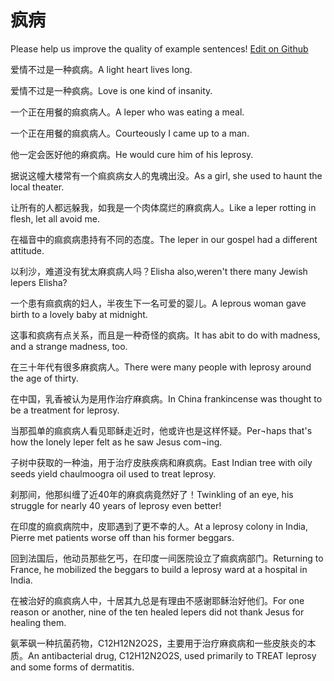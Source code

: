 # 疯病

Please help us improve the quality of example sentences! [Edit on Github](https://github.com/jiyushe/jiyu-example-sentence-source/blob/main/chinese/fengbing.md)

<p><span class="chinese">爱情不过是一种疯病。</span><span class="english">A light heart lives long.</span></p>

<p><span class="chinese">爱情不过是一种疯病。</span><span class="english">Love is one kind of insanity.</span></p>

<p><span class="chinese">一个正在用餐的痲疯病人。</span><span class="english">A leper who was eating a meal.</span></p>

<p><span class="chinese">一个正在用餐的痲疯病人。</span><span class="english">Courteously I came up to a man.</span></p>

<p><span class="chinese">他一定会医好他的痳疯病。</span><span class="english">He would cure him of his leprosy.</span></p>

<p><span class="chinese">据说这幢大楼常有一个痲疯病女人的鬼魂出没。</span><span class="english">As a girl, she used to haunt the local theater.</span></p>

<p><span class="chinese">让所有的人都远躲我，如我是一个肉体腐烂的麻疯病人。</span><span class="english">Like a leper rotting in flesh, let all avoid me.</span></p>

<p><span class="chinese">在福音中的痲疯病患持有不同的态度。</span><span class="english">The leper in our gospel had a different attitude.</span></p>

<p><span class="chinese">以利沙，难道没有犹太麻疯病人吗？</span><span class="english">Elisha also,weren't there many Jewish lepers Elisha?</span></p>

<p><span class="chinese">一个患有痲疯病的妇人，半夜生下一名可爱的婴儿。</span><span class="english">A leprous woman gave birth to a lovely baby at midnight.</span></p>

<p><span class="chinese">这事和疯病有点关系，而且是一种奇怪的疯病。</span><span class="english">It has abit to do with madness, and a strange madness, too.</span></p>

<p><span class="chinese">在三十年代有很多麻疯病人。</span><span class="english">There were many people with leprosy around the age of thirty.</span></p>

<p><span class="chinese">在中国，乳香被认为是用作治疗麻疯病。</span><span class="english">In China frankincense was thought to be a treatment for leprosy.</span></p>

<p><span class="chinese">当那孤单的痲疯病人看见耶稣走近时，他或许也是这样怀疑。</span><span class="english">Per¬haps that's how the lonely leper felt as he saw Jesus com¬ing.</span></p>

<p><span class="chinese">子树中获取的一种油，用于治疗皮肤疾病和麻疯病。</span><span class="english">East Indian tree with oily seeds yield chaulmoogra oil used to treat leprosy.</span></p>

<p><span class="chinese">刹那间，他那纠缠了近40年的麻疯病竟然好了！</span><span class="english">Twinkling of an eye, his struggle for nearly 40 years of leprosy even better!</span></p>

<p><span class="chinese">在印度的痲疯病院中，皮耶遇到了更不幸的人。</span><span class="english">At a leprosy colony in India, Pierre met patients worse off than his former beggars.</span></p>

<p><span class="chinese">回到法国后，他动员那些乞丐，在印度一间医院设立了痲疯病部门。</span><span class="english">Returning to France, he mobilized the beggars to build a leprosy ward at a hospital in India.</span></p>

<p><span class="chinese">在被治好的痲疯病人中，十居其九总是有理由不感谢耶稣治好他们。</span><span class="english">For one reason or another, nine of the ten healed lepers did not thank Jesus for healing them.</span></p>

<p><span class="chinese">氨苯砜一种抗菌药物，C12H12N2O2S，主要用于治疗麻疯病和一些皮肤炎的本质。</span><span class="english">An antibacterial drug, C12H12N2O2S, used primarily to TREAT leprosy and some forms of dermatitis.</span></p>

